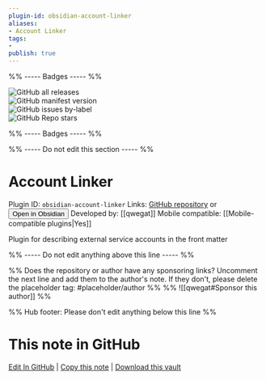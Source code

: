 ```yaml
---
plugin-id: obsidian-account-linker
aliases:
- Account Linker
tags: 
- 
publish: true
---
```


%% ----- Badges ----- %%

![GitHub all releases](https://img.shields.io/github/downloads/qwegat/Obsidian-Account-Linker/total?color=573E7A&logo=github&style=for-the-badge)   
![GitHub manifest version](https://img.shields.io/github/manifest-json/v/qwegat/Obsidian-Account-Linker?color=573E7A&logo=github&style=for-the-badge)   
![GitHub issues by-label](https://img.shields.io/github/issues/qwegat/Obsidian-Account-Linker/help%20wanted?color=573E7A&logo=github&style=for-the-badge)   
![GitHub Repo stars](https://img.shields.io/github/stars/qwegat/Obsidian-Account-Linker?color=573E7A&logo=github&style=for-the-badge)

%% ----- Badges ----- %%

%% ----- Do not edit this section ----- %%

# Account Linker

Plugin ID: `obsidian-account-linker`
Links: [GitHub repository](https://github.com/qwegat/Obsidian-Account-Linker) or [<button id=HH>Open in Obsidian</button>](obsidian://show-plugin?id=obsidian-account-linker)
Developed by: [[qwegat]]
Mobile compatible: [[Mobile-compatible plugins|Yes]]

Plugin for describing external service accounts in the front matter

%% ----- Do not edit anything above this line ----- %% 

%% Does the repository or author have any sponsoring links? Uncomment the next line and add them to the author's note. If they don't, please delete the placeholder tag: #placeholder/author %%
%% ![[qwegat#Sponsor this author]] %%

%% Hub footer: Please don't edit anything below this line %%

# This note in GitHub

<span class="git-footer">[Edit In GitHub](https://github.dev/obsidian-community/obsidian-hub/blob/main/02%20-%20Community%20Expansions/02.05%20All%20Community%20Expansions/Plugins/obsidian-account-linker.md "git-hub-edit-note") | [Copy this note](https://raw.githubusercontent.com/obsidian-community/obsidian-hub/main/02%20-%20Community%20Expansions/02.05%20All%20Community%20Expansions/Plugins/obsidian-account-linker.md "git-hub-copy-note") | [Download this vault](https://github.com/obsidian-community/obsidian-hub/archive/refs/heads/main.zip "git-hub-download-vault") </span>
